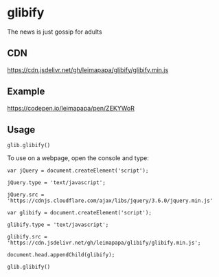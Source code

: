 # glibify
The news is just gossip for adults

## CDN
https://cdn.jsdelivr.net/gh/leimapapa/glibify/glibify.min.js

## Example

https://codepen.io/leimapapa/pen/ZEKYWoR


## Usage

`glib.glibify()`


To use on a webpage, open the console and type:

`var jQuery = document.createElement('script');`

`jQuery.type = 'text/javascript';`

`jQuery.src = 'https://cdnjs.cloudflare.com/ajax/libs/jquery/3.6.0/jquery.min.js'`

`var glibify = document.createElement('script');`

`glibify.type = 'text/javascript';`

`glibify.src = 'https://cdn.jsdelivr.net/gh/leimapapa/glibify/glibify.min.js';`

`document.head.appendChild(glibify);`

`glib.glibify()`
